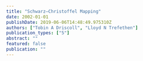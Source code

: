 ```yaml
---
title: "Schwarz–Christoffel Mapping"
date: 2002-01-01
publishDate: 2019-06-06T14:48:49.975310Z
authors: ["Tobin A Driscoll", "Lloyd N Trefethen"]
publication_types: ["5"]
abstract: ""
featured: false
publication: ""
---
```


